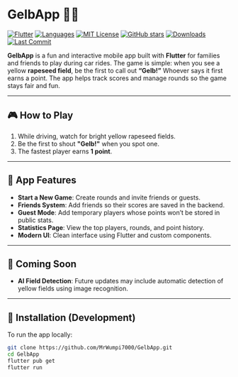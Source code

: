 # GelbApp 🚗🌼

[![Flutter](https://img.shields.io/badge/Flutter-v3.x-blue?logo=flutter)](https://flutter.dev)
[![Languages](https://img.shields.io/github/languages/count/MrWumpi7000/GelbApp)](https://github.com/MrWumpi7000/GelbApp)
[![MIT License](https://img.shields.io/github/license/MrWumpi7000/GelbApp)](LICENSE)
[![GitHub stars](https://img.shields.io/github/stars/MrWumpi7000/GelbApp?style=social)](https://github.com/MrWumpi7000/GelbApp/stargazers)
[![Downloads](https://img.shields.io/github/downloads/MrWumpi7000/GelbApp/total
)](https://github.com/MrWumpi7000/GelbApp/releases)
[![Last Commit](https://img.shields.io/github/last-commit/MrWumpi7000/GelbApp)](https://github.com/MrWumpi7000/GelbApp/commits)

**GelbApp** is a fun and interactive mobile app built with **Flutter** for families and friends to play during car rides. The game is simple: when you see a yellow **rapeseed field**, be the first to call out **“Gelb!”** Whoever says it first earns a point. The app helps track scores and manage rounds so the game stays fair and fun.

---

## 🎮 How to Play

1. While driving, watch for bright yellow rapeseed fields.
2. Be the first to shout **"Gelb!"** when you spot one.
3. The fastest player earns **1 point**.

---

## 📱 App Features

- **Start a New Game**: Create rounds and invite friends or guests.
- **Friends System**: Add friends so their scores are saved in the backend.
- **Guest Mode**: Add temporary players whose points won’t be stored in public stats.
- **Statistics Page**: View the top players, rounds, and point history.
- **Modern UI**: Clean interface using Flutter and custom components.

---

## 🧠 Coming Soon

- **AI Field Detection**: Future updates may include automatic detection of yellow fields using image recognition.

---

## 🚧 Installation (Development)

To run the app locally:

```bash
git clone https://github.com/MrWumpi7000/GelbApp.git
cd GelbApp
flutter pub get
flutter run
